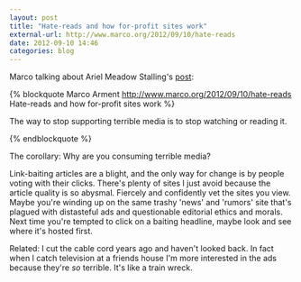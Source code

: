 ```yaml
---
layout: post
title: "Hate-reads and how for-profit sites work"
external-url: http://www.marco.org/2012/09/10/hate-reads
date: 2012-09-10 14:46
categories: blog
---
```

Marco talking about Ariel Meadow Stalling's [post][1]:

{% blockquote Marco Arment http://www.marco.org/2012/09/10/hate-reads Hate-reads and how for-profit sites work %}

The way to stop supporting terrible media is to stop watching or reading it.

{% endblockquote %}

The corollary: Why are you consuming terrible media?

Link-baiting articles are a blight, and the only way for change is by
people voting with their clicks. There's plenty of sites I just avoid
because the article quality is so abysmal. Fiercely and confidently vet
the sites you view. Maybe you're winding up on the same trashy 'news' and
'rumors' site that's plagued with distasteful ads and questionable
editorial ethics and morals. Next time you're tempted to click on a baiting
headline, maybe look and see where it's hosted first.

Related: I cut the cable cord years ago and haven't looked back. In fact when I
catch television at a friends house I'm more interested in the ads because
they're _so_ terrible. It's like a train wreck. 

[1]:http://offbeatempire.com/2012/09/hate-reads
